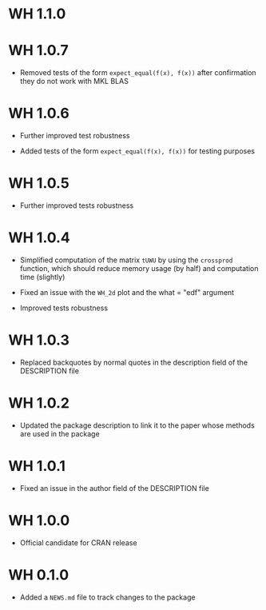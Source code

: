 # WH 1.1.0

# WH 1.0.7

* Removed tests of the form `expect_equal(f(x), f(x))` after confirmation they do not work with MKL BLAS

# WH 1.0.6

* Further improved test robustness

* Added tests of the form `expect_equal(f(x), f(x))` for testing purposes

# WH 1.0.5

* Further improved tests robustness

# WH 1.0.4

* Simplified computation of the matrix `tUWU` by using the `crossprod` function, which should reduce memory usage (by half) and computation time (slightly)

* Fixed an issue with the `WH_2d` plot and the what = "edf" argument

* Improved tests robustness

# WH 1.0.3

* Replaced backquotes by normal quotes in the description field of the DESCRIPTION file

# WH 1.0.2

* Updated the package description to link it to the paper whose methods are used in the package

# WH 1.0.1

* Fixed an issue in the author field of the DESCRIPTION file

# WH 1.0.0

* Official candidate for CRAN release

# WH 0.1.0

* Added a `NEWS.md` file to track changes to the package
